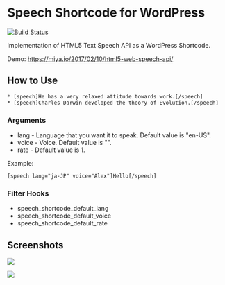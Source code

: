 # Speech Shortcode for WordPress

[![Build Status](https://travis-ci.org/miya0001/speech-shortcode.svg?branch=master)](https://travis-ci.org/miya0001/speech-shortcode)

Implementation of HTML5 Text Speech API as a WordPress Shortcode.

Demo: https://miya.io/2017/02/10/html5-web-speech-api/

## How to Use

```
* [speech]He has a very relaxed attitude towards work.[/speech]
* [speech]Charles Darwin developed the theory of Evolution.[/speech]
```

### Arguments

* lang - Language that you want it to speak. Default value is "en-US".
* voice - Voice. Default value is "".
* rate - Default value is 1.

Example:

```
[speech lang="ja-JP" voice="Alex"]Hello[/speech]
```

### Filter Hooks

* speech_shortcode_default_lang
* speech_shortcode_default_voice
* speech_shortcode_default_rate

## Screenshots

![](https://www.evernote.com/l/ABVNqusBPvRFRarP7qRnbM2TYk_56MObz-sB/image.png)

![](https://www.evernote.com/l/ABVWarzrZ_lBp4yIIMYwP1hONrHnI8vTYMMB/image.png)
